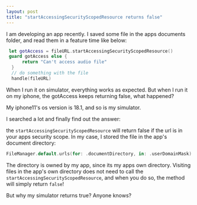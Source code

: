 ```yaml
---
layout: post
title: "startAccessingSecurityScopedResource returns false"
---
```


I am developing an app recently. I saved some file in the apps documents folder, and read them in a feature time like below:

```swift
 let gotAccess = fileURL.startAccessingSecurityScopedResource()
 guard gotAccess else {
      return "Can't access audio file"
  }
  // do something with the file
  handle(fileURL)
```

When I run it on simulator, everything works as expected. But when I run it on my iphone, the gotAccess keeps returning false, what happened?

My iphone11's os version is 18.1, and so is my simulator.

I searched a lot and finally find out the answer:

the `startAccessingSecurityScopedResource` will return false if the url is in your apps security scope. In my case, I stored the file in the app's document directory:

```swift
FileManager.default.urls(for: .documentDirectory, in: .userDomainMask).first!
```

The directory is owned by my app, since its my apps own directory. Visiting files in the app's own directory does not need to call the `startAccessingSecurityScopedResource`, and when you do so, the method will simply return `false`!

But why my simulator returns true? Anyone knows?
